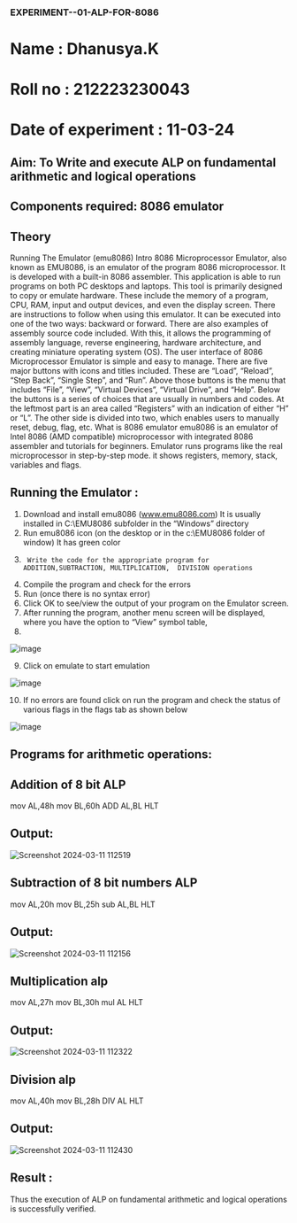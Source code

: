 ### EXPERIMENT--01-ALP-FOR-8086
# Name : Dhanusya.K
# Roll no : 212223230043
# Date of experiment : 11-03-24





## Aim: To Write and execute ALP on fundamental arithmetic and logical operations
## Components required: 8086  emulator 
## Theory 
Running The Emulator (emu8086) Intro 8086 Microprocessor Emulator, also known as EMU8086, is an emulator of the program 8086 microprocessor. It is developed with a built-in 8086 assembler. This application is able to run programs on both PC desktops and laptops. This tool is primarily designed to copy or emulate hardware. These include the memory of a program, CPU, RAM, input and output devices, and even the display screen. There are instructions to follow when using this emulator. It can be executed into one of the two ways: backward or forward. There are also examples of assembly source code included. With this, it allows the programming of assembly language, reverse engineering, hardware architecture, and creating miniature operating system (OS). The user interface of 8086 Microprocessor Emulator is simple and easy to manage. There are five major buttons with icons and titles included. These are “Load”, “Reload”, “Step Back”, “Single Step”, and “Run”. Above those buttons is the menu that includes “File”, “View”, “Virtual Devices”, “Virtual Drive”, and “Help”. Below the buttons is a series of choices that are usually in numbers and codes. At the leftmost part is an area called “Registers” with an indication of either “H” or “L”. The other side is divided into two, which enables users to manually reset, debug, flag, etc. What is 8086 emulator emu8086 is an emulator of Intel 8086 (AMD compatible) microprocessor with integrated 8086 assembler and tutorials for beginners. Emulator runs programs like the real microprocessor in step-by-step mode. it shows registers, memory, stack, variables and flags.


 ## Running the Emulator :
1.	Download and install emu8086 (www.emu8086.com) It is usually installed in C:\EMU8086 subfolder in the “Windows” directory
2.	  Run  emu8086 icon (on the desktop or in the c:\EMU8086 folder of window) It has green color 
3.		Write the code for the appropriate program for ADDITION,SUBTRACTION, MULTIPLICATION,  DIVISION operations 
4.	 Compile the program and check for the errors 
5.	Run (once there is no syntax error) 
6.	Click OK to see/view the output of your program on the Emulator screen. 
7.	After running the program, another menu screen will be displayed, where you have the option to “View” symbol table,
8.	 


![image](https://user-images.githubusercontent.com/36288975/189273263-d65baae9-4b8f-4723-afb3-c0ffa4052b04.png)











9.	Click on emulate to start emulation 








![image](https://user-images.githubusercontent.com/36288975/189273273-9bb36ec1-e2e8-4892-8d35-37707332bfdc.png)








10.	If no errors are found click on run the program and check the status of various flags in the flags tab as shown below 






![image](https://user-images.githubusercontent.com/36288975/189273277-113a2a33-4a40-4ff8-95a5-ecd3a1f504fe.png)







## Programs for arithmetic  operations:

## Addition  of 8 bit ALP 
mov AL,48h
mov BL,60h
ADD AL,BL
HLT


## Output:
![Screenshot 2024-03-11 112519](https://github.com/Dhanu654/EXPERIMENT--01-ALP-FOR-8086/assets/148514965/f1250846-dc44-4ceb-8e7c-a56f04b2c193)


 
## Subtraction   of 8 bit numbers  ALP
mov AL,20h
mov BL,25h
sub AL,BL
HLT
 
## Output:
![Screenshot 2024-03-11 112156](https://github.com/Dhanu654/EXPERIMENT--01-ALP-FOR-8086/assets/148514965/451f689f-3cf7-43ab-8c46-efab3fe4b49a)


## Multiplication alp 
mov AL,27h
mov BL,30h
mul AL
HLT
 ## Output:
 ![Screenshot 2024-03-11 112322](https://github.com/Dhanu654/EXPERIMENT--01-ALP-FOR-8086/assets/148514965/071db632-2a5d-4244-b33c-33126cef3bb3)

 


## Division alp 
mov AL,40h
mov BL,28h
DIV AL
HLT

## Output:
![Screenshot 2024-03-11 112430](https://github.com/Dhanu654/EXPERIMENT--01-ALP-FOR-8086/assets/148514965/2d9f8b7e-f5f7-45aa-8a16-7e0cd8688c75)




## Result :
Thus the execution of  ALP on fundamental arithmetic and logical operations is successfully verified.
 








